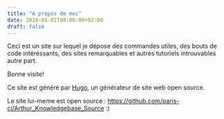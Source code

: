 ```yaml
---
title: "A propos de moi"
date: 2018-01-01T00:00:00+02:00
draft: false
---
```


Ceci est un site sur lequel je dépose des commandes utiles, des bouts de code intéréssants, des sites remarquables et autres tutoriels introuvables autre part.

Bonne visite!

Ce site est généré par [Hugo](https://github.com/gohugoio), un générateur de site web open source.

Le site lui-meme est open source : https://github.com/paris-ci/Arthur_Knowledgebase_Source
:)